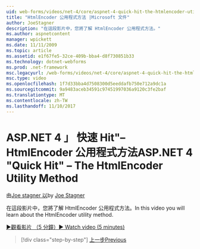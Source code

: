 ```yaml
---
uid: web-forms/videos/net-4/core/aspnet-4-quick-hit-the-htmlencoder-utility-method
title: "HtmlEncoder 公用程式方法 |Microsoft 文件"
author: JoeStagner
description: "在這段影片中，您將了解 HtmlEncoder 公用程式方法。"
ms.author: aspnetcontent
manager: wpickett
ms.date: 11/11/2009
ms.topic: article
ms.assetid: e1f67fe5-32ce-409b-bba4-d8f730851b33
ms.technology: dotnet-webforms
ms.prod: .net-framework
msc.legacyurl: /web-forms/videos/net-4/core/aspnet-4-quick-hit-the-htmlencoder-utility-method
msc.type: video
ms.openlocfilehash: 1f7d33bba4d7508300d5eeddafb750e712a9dc1a
ms.sourcegitcommit: 9a9483aceb34591c97451997036a9120c3fe2baf
ms.translationtype: MT
ms.contentlocale: zh-TW
ms.lasthandoff: 11/10/2017
---
```

<a name="aspnet-4-quick-hit--the-htmlencoder-utility-method"></a><span data-ttu-id="e8086-103">ASP.NET 4 」 快速 Hit"– HtmlEncoder 公用程式方法</span><span class="sxs-lookup"><span data-stu-id="e8086-103">ASP.NET 4 "Quick Hit" – The HtmlEncoder Utility Method</span></span>
====================
<span data-ttu-id="e8086-104">由[Joe stagner 以](https://github.com/JoeStagner)</span><span class="sxs-lookup"><span data-stu-id="e8086-104">by [Joe Stagner](https://github.com/JoeStagner)</span></span>

<span data-ttu-id="e8086-105">在這段影片中，您將了解 HtmlEncoder 公用程式方法。</span><span class="sxs-lookup"><span data-stu-id="e8086-105">In this video you will learn about the HtmlEncoder utility method.</span></span>

[<span data-ttu-id="e8086-106">&#9654;觀看影片 （5 分鐘）</span><span class="sxs-lookup"><span data-stu-id="e8086-106">&#9654; Watch video (5 minutes)</span></span>](https://channel9.msdn.com/Blogs/ASP-NET-Site-Videos/aspnet-4-quick-hit-the-htmlencoder-utility-method)

>[!div class="step-by-step"]
[<span data-ttu-id="e8086-107">上一步</span><span class="sxs-lookup"><span data-stu-id="e8086-107">Previous</span></span>](aspnet-4-quick-hit-predictable-client-ids.md)
